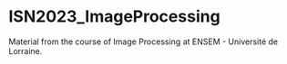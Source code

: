# ISN2023_ImageProcessing
Material from the course of Image Processing at ENSEM - Université de Lorraine.
